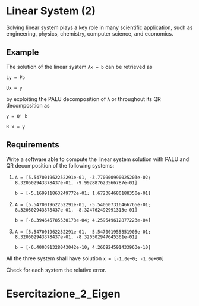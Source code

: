 # Linear System (2)

Solving linear system plays a key role in many scientific application, such as engineering, physics, chemistry, computer science, and economics. 

## Example 

The solution of the linear system `Ax = b` can be retrieved as

```text
Ly = Pb

Ux = y
```

by exploiting the PALU decomposition of `A` or throughout its QR decomposition as

```text
y = Q' b

R x = y
```

## Requirements

Write a software able to compute the linear system solution with PALU and QR decomposition of the following systems:

1. `A = [5.547001962252291e-01, -3.770900990025203e-02; 8.320502943378437e-01, -9.992887623566787e-01]`

   `b = [-5.169911863249772e-01; 1.672384680188350e-01]`
   
2. `A = [5.547001962252291e-01, -5.540607316466765e-01; 8.320502943378437e-01, -8.324762492991313e-01]`

   `b = [-6.394645785530173e-04; 4.259549612877223e-04]`
   
3. `A = [5.547001962252291e-01, -5.547001955851905e-01; 8.320502943378437e-01, -8.320502947645361e-01]`

   `b = [-6.400391328043042e-10; 4.266924591433963e-10]`

All the three system shall have solution
`x = [-1.0e+0; -1.0e+00]`

Check for each system the relative error.
# Esercitazione_2_Eigen
